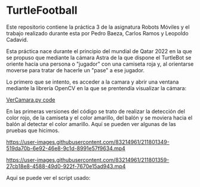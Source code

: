 # TurtleFootball
Este repositorio contiene la práctica 3 de la asignatura Robots Móviles y el trabajo realizado durante esta por Pedro Baeza, Carlos Ramos y Leopoldo Cadavid. 

Esta práctica nace durante el principio del mundial de Qatar 2022 en la que se propuso que mediante la cámara Astra de la que dispone el TurtleBot se oriente hacía una persona o "jugador" con una camiseta roja y, al orientarse moverse para tratar de hacerle un "pase" a ese jugador.

Lo primero que se intento, es acceder a la camara y abrir una ventana mediante la librería OpenCV en la que se prentendía visualizar la cámara:

[VerCamara.py code](https://github.com/pedrolol440/TurtleFootball/blob/b2d81bce231dedcae2abcad0811543c91382c81d/Scripts/verCamara.py)

En las primeras versiones del código se trato de realizar la detección del color rojo, de la camiseta y el color amarillo, del balón y se moviera hacia el balón al detectar el color amarillo. Aquí se pueden ver algunas de las pruebas que hicimos.

https://user-images.githubusercontent.com/83214961/211801349-519da70b-6e92-46e8-9c1d-8991e57f9634.mp4

https://user-images.githubusercontent.com/83214961/211801359-27cb18e8-4588-49d0-922f-7670e15ad943.mp4

Aquí se puede ver el script usado: 
